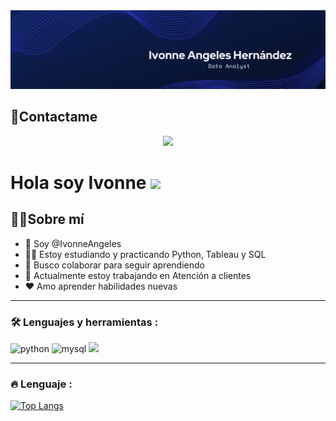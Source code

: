 <div id="header" align="center">
  <img decoding="async" src="https://github.com/IvonneAngeles/IvonneAngeles/blob/main/Banner%20ivonne.png" width="800"/>
</div>

## :speech_balloon:Contactame
<div id="badges" align="center">
 
  [![](https://img.shields.io/badge/Linkedin-blue?style=for-the-badge&logo=Linkedin&logoColor=Withe
)](https://www.linkedin.com/in/ivonne-angeles-hernandez/)

</div>


<h1>
  Hola soy Ivonne
  <img decoding="async" src="https://media.giphy.com/media/hvRJCLFzcasrR4ia7z/giphy.gif" width="30px"/>
</h1>


## :woman_technologist:Sobre mí 

- 👋 Soy @IvonneAngeles
- :technologist: Estoy estudiando y practicando Python, Tableau y SQL
- :memo: Busco colaborar para seguir aprendiendo
- :page_facing_up: Actualmente estoy trabajando en Atención a clientes
- ❤️ Amo aprender habilidades nuevas

---

### :hammer_and_wrench: Lenguajes y herramientas :

<div id="header" align="left">
    <img decoding="async" src="https://img.shields.io/badge/Python-3776AB?style=for-the-badge&logo=python&logoColor=white" alt="python"/>
  </a>
    <img decoding="async" src="https://img.shields.io/badge/MySQL-6DB33F?style=for-the-badge&logo=mysql&logoColor=white" alt="mysql"/>
  </a>
 <img decoding="async" src="https://img.shields.io/badge/tableau-black?style=for-the-badge&logo=tableau&logoColor=Withe"/>
  </a>

</div>

---

### 🔥 Lenguaje :

[![Top Langs](https://github-readme-stats.vercel.app/api/top-langs/?username=IvonneAngeles&layout=compact&theme=vision-friendly-dark)](https://github.com/anuraghazra/github-readme-stats)
<!---
IvonneAngeles/IvonneAngeles is a ✨ special ✨ repository because its `README.md` (this file) appears on your GitHub profile.
You can click the Preview link to take a look at your changes.
--->
